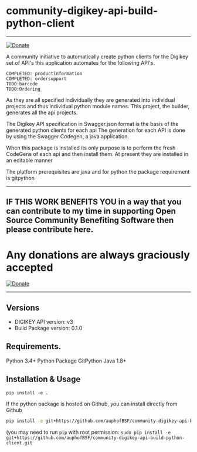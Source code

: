 # community-digikey-api-build-python-client
---------
[![Donate](https://img.shields.io/badge/Donate-PayPal-green.svg)](https://www.paypal.com/cgi-bin/webscr?cmd=_s-xclick&hosted_button_id=ZHPF7ZLDCYEYY&source=url)

A community initiative to automatically create  python clients for the Digikey set of API's 
this application automates for the following API's.

    COMPLETED: productinformation
    COMPLETED: ordersupport
    TODO:barcode
    TODO:Ordering

As they are all specified individually they are generated into individual projects and thus individual python module names. This project, the builder,  generates  all the api projects.

The Digikey API specification in Swagger.json format is the basis of the generated python clients for each api
The generation for each API is done by using the Swagger Codegen, a java application.

When this package is installed its only purpose is to perform the fresh CodeGens of each api and then install them. At present they are installed in an editable manner

The platform prerequisites are java and for python the package requirement is gitpython

------------
## IF THIS WORK BENEFITS YOU in a way that you can contribute to my time in supporting Open Source Community Benefiting Software then please contribute here. 

# Any donations are always graciously accepted

[![Donate](https://img.shields.io/badge/Donate-PayPal-green.svg)](https://www.paypal.com/cgi-bin/webscr?cmd=_s-xclick&hosted_button_id=ZHPF7ZLDCYEYY&source=url)

---------------------


## Versions
- DIGIKEY API version: v3
- Build Package version: 0.1.0

## Requirements.

Python 3.4+
Python Package GitPython
Java 1.8+

## Installation & Usage

`pip install -e .`

If the python package is hosted on Github, you can install directly from Github

```sh
pip install -e git+https://github.com/auphofBSF/community-digikey-api-build-python-client.git
```
(you may need to run `pip` with root permission: `sudo pip install -e git+https://github.com/auphofBSF/community-digikey-api-build-python-client.git`

